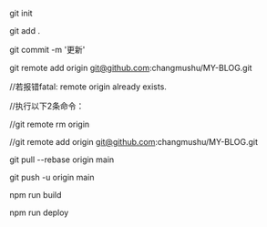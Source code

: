 git init

git add .

git commit -m '更新'

git remote add origin git@github.com:changmushu/MY-BLOG.git

//若报错fatal: remote origin already exists.

//执行以下2条命令：

//git remote rm origin

//git remote add origin git@github.com:changmushu/MY-BLOG.git

git pull --rebase origin main

git push -u origin main

npm run build

npm run deploy
